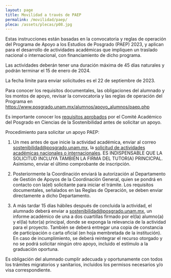 ```yaml
---
layout: page
title: Movilidad a través de PAEP
permalink: /movilidad/paep/
pleca: /assets/plecas/p08.jpg
---
```


Estas instrucciones están basadas en la convocatoria y reglas de operación del Programa de Apoyo a los Estudios de Posgrado (PAEP) 2023, y aplican para el desarrollo de actividades académicas que impliquen un traslado nacional o internacional, con financiamiento de dicho programa. 

Las actividades deberán tener una duración máxima de 45 días naturales y podrán terminar el 15 de enero de 2024.

La fecha límite para enviar solicitudes es el 22 de septiembre de 2023.

Para conocer los requisitos documentales, las obligaciones del alumnado y los montos de apoyo, revisar la convocatoria y las reglas de operación del Programa en <https://www.posgrado.unam.mx/alumnos/apoyo_alumnos/paep.php>

Es importante conocer los [requisitos aprobados](/assets/docs/lineamientos_paep_2023.pdf) por el Comité Académico del Posgrado en Ciencias de la Sostenibilidad antes de solicitar un apoyo.

Procedimiento para solicitar un apoyo PAEP:

 1. Un mes antes de que inicie la actividad académica, enviar al correo <sostenibilidad@posgrado.unam.mx>, la [solicitud de actividades académicas nacionales o internacionales](https://www.posgrado.unam.mx/alumnos/apoyo_alumnos/documentos/SOLICITUD%20DE%20ACTIVIDADES%20ACADEMICAS%20NACIONALES%20O%20INTERNACIONALES%20DE%20CORTA%20DURACION.pdf). ES INDISPENSABLE QUE LA SOLICITUD INCLUYA TAMBIÉN LA FIRMA DEL TUTOR(A) PRINCICPAL. Asimismo, enviar el último comprobante de inscripción. 

 2. Posteriormente la Coordinación enviará la autorización al Departamento de Gestión de Apoyos de la Coordinación General, quien se pondrá en contacto con la(el) solicitante para iniciar el trámite. Los requisitos documentales, señalados en las Reglas de Operación, se deben enviar directamente a dicho Departamento. 

 3.	A más tardar 15 días hábiles después de concluida la actividad, el alumnado deberá enviar a <sostenibilidad@posgrado.unam.mx>, un informe académico de una a dos cuartillas firmado por el(la) alumno(a) y el(la) tutor(a) principal, donde se exponga la relevancia de la actividad para el proyecto. También se deberá entregar una copia de constancia de participación o carta oficial (en hoja membretada de la institución). En caso de incumplimiento, se deberá reintegrar el recurso otorgado y no se podrá solicitar ningún otro apoyo, incluido el estímulo a la graduación oportuna.

Es obligación del alumnado cumplir adecuada y oportunamente con todos los trámites migratorios y 
sanitarios, incluidos los permisos necesarios y/o visa correspondiente.
